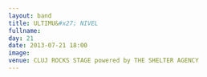 ```yaml
---
layout: band
title: ULTIMU&#x27; NIVEL
fullname: 
day: 21
date: 2013-07-21 18:00
image: 
venue: CLUJ ROCKS STAGE powered by THE SHELTER AGENCY
---
```



